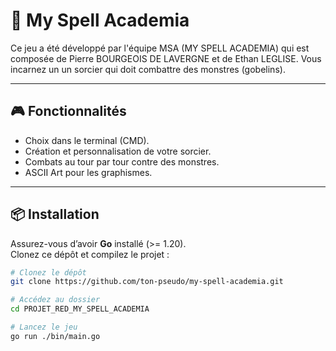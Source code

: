 # 🧙 My Spell Academia

Ce jeu a été développé par l'équipe MSA (MY SPELL ACADEMIA) qui est composée de Pierre BOURGEOIS DE LAVERGNE et de Ethan LEGLISE. Vous incarnez un un sorcier qui doit combattre des monstres (gobelins). 

---

## 🎮 Fonctionnalités

- Choix dans le terminal (CMD).
- Création et personnalisation de votre sorcier.
- Combats au tour par tour contre des monstres.
- ASCII Art pour les graphismes.

---

## 📦 Installation

Assurez-vous d’avoir **Go** installé (>= 1.20).  
Clonez ce dépôt et compilez le projet :

```bash
# Clonez le dépôt
git clone https://github.com/ton-pseudo/my-spell-academia.git

# Accédez au dossier
cd PROJET_RED_MY_SPELL_ACADEMIA

# Lancez le jeu
go run ./bin/main.go

